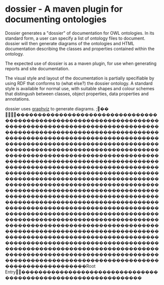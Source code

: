 # dossier - A maven plugin for documenting ontologies

Dossier generates a "dossier" of documentation for OWL ontologies. 
In its standard form, a user can specify a list of ontology files to document. 
dossier will then generate diagrams of the ontologies and HTML documentation describing 
the classes and properties contained within the ontology.

The expected use of dossier is as a maven plugin, for use when generating 
reports and site documentation.

The visual style and layout of the documentation is partially specifiable by using RDF that conforms to (what else?) the dossier ontology. 
A standard style is available for normal use, with suitable shapes and colour schemes 
that distingush between classes, object properties, data properties and annota‭tions.

dossier uses [graphviz](http://www.graphviz.org) to generate diagrams.
              ;  ��	                         ����    ����        ��������������������������������������������������������������������������������������������������������������������������������������������������������������������������������������������������������������������������������������������������������������������������������������������������������������������������������������������������������������������������������������������������������������������������������������������������������������������������������������������������������������������������������������������������������������������������������������������������������������������������������������������������������������������������������������������������������������������������������������������������������������������������������������������������������������������������������������������������������������������������������������������������������������������������������������������������������������������������������R o o t   E n t r y                                               ������������                                    ����                                                                            ������������                                    ����                                                                            ������������                                    ����                                                                            ������������                                    ����        